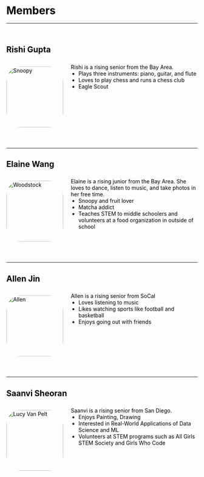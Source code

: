 <style>
@media (max-width: 600px) {
  .member-block {
    flex-direction: column !important;
    align-items: center !important;
    text-align: center;
  }
  .member-block img {
    margin-bottom: 10px;
  }
}

/* Default (light mode) text color */
body, .member-block, .member-block p, .member-block ul, .member-block li, #TableOfContents a {
  color: #000;
}

/* Dark mode override */
.dark body, .dark .member-block, .dark .member-block p, .dark .member-block ul, .dark .member-block li, .dark #TableOfContents a {
  color: #fff;

}

</style>

<h1 style="margin-bottom: 1rem;">Members</h1>
<hr style="margin-top: 1rem; margin-bottom: 3.5rem;">

## Rishi Gupta

<div class="member-block" style="display: flex; align-items: flex-start; gap: 20px; flex-wrap: wrap; margin-bottom: 40px;">

  <img src="rishi.png"
       alt="Snoopy"
       style="width: 150px; height: 160px; object-fit: cover; border-radius: 25%; object-position: center; flex-shrink: 0;">

  <div style="flex: 1; text-align: left;">
    <p style="margin: 0; padding-top: 0.5em;">
      Rishi is a rising senior from the Bay Area. 
    </p>
    <ul style="margin: 0; padding-left: 20px;">
      <li>Plays three instruments: piano, guitar, and flute</li>
      <li>Loves to play chess and runs a chess club</li>
      <li>Eagle Scout</li>
    </ul>
  </div>

</div>

---

## Elaine Wang

<div class="member-block" style="display: flex; align-items: flex-start; gap: 20px; flex-wrap: wrap; margin-bottom: 40px;">

  <img src="elaine.png"
       alt="Woodstock"
       style="width: 150px; height: 160px; object-fit: cover; border-radius: 25%; object-position: center; flex-shrink: 0;">

  <div style="flex: 1; text-align: left;">
    <p style="margin: 0; padding-top: 0.5em;">
      Elaine is a rising junior from the Bay Area. She loves to dance, listen to music, and take photos in her free time.
    </p>
    <ul style="margin: 0; padding-left: 20px;">
      <li>Snoopy and fruit lover </li>
      <li>Matcha addict</li>
      <li>Teaches STEM to middle schoolers and volunteers at a food organization in outside of school</li>
    </ul>
  </div>

</div>

---

## Allen Jin

<div class="member-block" style="display: flex; align-items: flex-start; gap: 20px; flex-wrap: wrap; margin-bottom: 40px;">

  <img src="allen.png"
       alt="Allen"
       style="width: 150px; height: 160px; object-fit: cover; border-radius: 25%; object-position: center; flex-shrink: 0;">

  <div style="flex: 1; text-align: left;">
    <p style="margin: 0; padding-top: 0.5em;">
      Allen is a rising senior from SoCal
    </p>
    <ul style="margin: 0; padding-left: 20px;">
      <li>Loves listening to music</li>
      <li>Likes watching sports like football and basketball</li>
      <li>Enjoys going out with friends</li>
    </ul>
  </div>
  
</div>

---

## Saanvi Sheoran

<div class="member-block" style="display: flex; align-items: flex-start; gap: 20px; flex-wrap: wrap; margin-bottom: 40px;">

  <img src="saanvi.png"
       alt="Lucy Van Pelt"
       style="width: 150px; height: 160px; object-fit: cover; border-radius: 25%; object-position: center; flex-shrink: 0;">

  <div style="flex: 1; text-align: left;">
    <p style="margin: 0; padding-top: 0.5em;">
      Saanvi is a rising senior from San Diego.
    </p>
    <ul style="margin: 0; padding-left: 20px;">
      <li>Enjoys Painting, Drawing</li>
      <li>Interested in Real-World Applications of Data Science and ML</li>
      <li>Volunteers at STEM programs such as All Girls STEM Society and Girls Who Code</li>
    </ul>
  </div>
  
</div>
